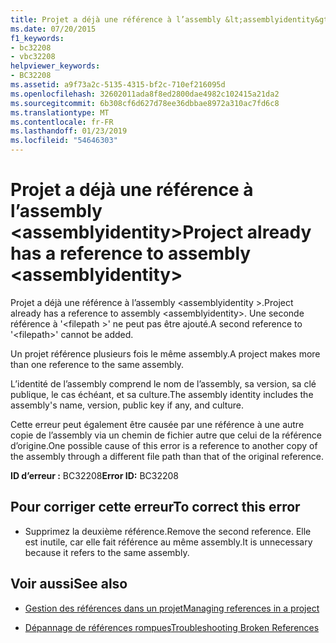 ```yaml
---
title: Projet a déjà une référence à l’assembly &lt;assemblyidentity&gt;
ms.date: 07/20/2015
f1_keywords:
- bc32208
- vbc32208
helpviewer_keywords:
- BC32208
ms.assetid: a9f73a2c-5135-4315-bf2c-710ef216095d
ms.openlocfilehash: 32602011ada8f8ed2800dae4982c102415a21da2
ms.sourcegitcommit: 6b308cf6d627d78ee36dbbae8972a310ac7fd6c8
ms.translationtype: MT
ms.contentlocale: fr-FR
ms.lasthandoff: 01/23/2019
ms.locfileid: "54646303"
---
```

# <a name="project-already-has-a-reference-to-assembly-ltassemblyidentitygt"></a><span data-ttu-id="35beb-102">Projet a déjà une référence à l’assembly &lt;assemblyidentity&gt;</span><span class="sxs-lookup"><span data-stu-id="35beb-102">Project already has a reference to assembly &lt;assemblyidentity&gt;</span></span>
<span data-ttu-id="35beb-103">Projet a déjà une référence à l’assembly \<assemblyidentity >.</span><span class="sxs-lookup"><span data-stu-id="35beb-103">Project already has a reference to assembly \<assemblyidentity>.</span></span> <span data-ttu-id="35beb-104">Une seconde référence à '\<filepath >' ne peut pas être ajouté.</span><span class="sxs-lookup"><span data-stu-id="35beb-104">A second reference to '\<filepath>' cannot be added.</span></span>  
  
 <span data-ttu-id="35beb-105">Un projet référence plusieurs fois le même assembly.</span><span class="sxs-lookup"><span data-stu-id="35beb-105">A project makes more than one reference to the same assembly.</span></span>  
  
 <span data-ttu-id="35beb-106">L’identité de l’assembly comprend le nom de l’assembly, sa version, sa clé publique, le cas échéant, et sa culture.</span><span class="sxs-lookup"><span data-stu-id="35beb-106">The assembly identity includes the assembly's name, version, public key if any, and culture.</span></span>  
  
 <span data-ttu-id="35beb-107">Cette erreur peut également être causée par une référence à une autre copie de l’assembly via un chemin de fichier autre que celui de la référence d’origine.</span><span class="sxs-lookup"><span data-stu-id="35beb-107">One possible cause of this error is a reference to another copy of the assembly through a different file path than that of the original reference.</span></span>  
  
 <span data-ttu-id="35beb-108">**ID d’erreur :** BC32208</span><span class="sxs-lookup"><span data-stu-id="35beb-108">**Error ID:** BC32208</span></span>  
  
## <a name="to-correct-this-error"></a><span data-ttu-id="35beb-109">Pour corriger cette erreur</span><span class="sxs-lookup"><span data-stu-id="35beb-109">To correct this error</span></span>  
  
-   <span data-ttu-id="35beb-110">Supprimez la deuxième référence.</span><span class="sxs-lookup"><span data-stu-id="35beb-110">Remove the second reference.</span></span> <span data-ttu-id="35beb-111">Elle est inutile, car elle fait référence au même assembly.</span><span class="sxs-lookup"><span data-stu-id="35beb-111">It is unnecessary because it refers to the same assembly.</span></span>  
  
## <a name="see-also"></a><span data-ttu-id="35beb-112">Voir aussi</span><span class="sxs-lookup"><span data-stu-id="35beb-112">See also</span></span>
- [<span data-ttu-id="35beb-113">Gestion des références dans un projet</span><span class="sxs-lookup"><span data-stu-id="35beb-113">Managing references in a project</span></span>](/visualstudio/ide/managing-references-in-a-project)

- [<span data-ttu-id="35beb-114">Dépannage de références rompues</span><span class="sxs-lookup"><span data-stu-id="35beb-114">Troubleshooting Broken References</span></span>](/visualstudio/ide/troubleshooting-broken-references)
